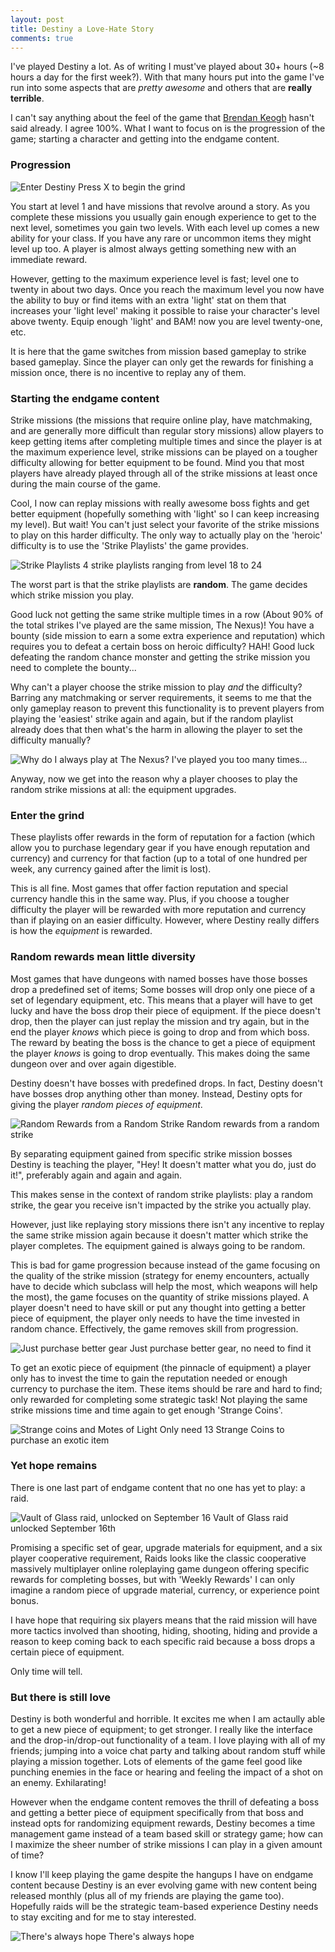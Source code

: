 ```yaml
---
layout: post
title: Destiny a Love-Hate Story
comments: true
---
```


I've played Destiny a lot. As of writing I must've played about 30+ hours (~8 hours a day for the first week?). With that many hours put into the game I've run into some aspects that are *pretty awesome* and others that are **really terrible**.

I can't say anything about the feel of the game that [Brendan Keogh](http://brkeogh.com/2014/09/14/notes-on-destiny/) hasn't said already. I agree 100%. What I want to focus on is the progression of the game; starting a character and getting into the endgame content.
 
### Progression

![Enter Destiny]({{site.baseurl}}/assets/destiny/push_x.jpg)
<span class="img-description">Press X to begin the grind</span>

You start at level 1 and have missions that revolve around a story. As you complete these missions you usually gain enough experience to get to the next level, sometimes you gain two levels. With each level up comes a new ability for your class. If you have any rare or uncommon items they might level up too. A player is almost always getting something new with an immediate reward.

However, getting to the maximum experience level is fast; level one to twenty in about two days. Once you reach the maximum level you now have the ability to buy or find items with an extra 'light' stat on them that increases your 'light level' making it possible to raise your character's level above twenty. Equip enough 'light' and BAM! now you are level twenty-one, etc.

It is here that the game switches from mission based gameplay to strike based gameplay. Since the player can only get the rewards for finishing a mission once, there is no incentive to replay any of them.

### Starting the endgame content

Strike missions (the missions that require online play, have matchmaking, and are generally more difficult than regular story missions) allow players to keep getting items after completing multiple times and since the player is at the maximum experience level, strike missions can be played on a tougher difficulty allowing for better equipment to be found. Mind you that most players have already played through all of the strike missions at least once during the main course of the game. 

Cool, I now can replay missions with really awesome boss fights and get better equipment (hopefully something with 'light' so I can keep increasing my level). But wait! You can't just select your favorite of the strike missions to play on this harder difficulty. The only way to actually play on the 'heroic' difficulty is to use the 'Strike Playlists' the game provides. 

![Strike Playlists]({{site.baseurl}}/assets/destiny/strike_playlist.jpg)
<span class="img-description">4 strike playlists ranging from level 18 to 24</span>

The worst part is that the strike playlists are **random**. The game decides which strike mission you play.

Good luck not getting the same strike multiple times in a row (About 90% of the total strikes I've played are the same mission, The Nexus)! You have a bounty (side mission to earn a some extra experience and reputation) which requires you to defeat a certain boss on heroic difficulty? HAH! Good luck defeating the random chance monster and getting the strike mission you need to complete the bounty...

Why can't a player choose the strike mission to play *and* the difficulty? Barring any matchmaking or server requirements, it seems to me that the only gameplay reason to prevent this functionality is to prevent players from playing the 'easiest' strike again and again, but if the random playlist already does that then what's the harm in allowing the player to set the difficulty manually?

![Why do I always play at The Nexus?]({{site.baseurl}}/assets/destiny/nexus_boss.jpg)
<span class="img-description">I've played you too many times...</span>

Anyway, now we get into the reason why a player chooses to play the random strike missions at all: the equipment upgrades.

### Enter the grind

These playlists offer rewards in the form of reputation for a faction (which allow you to purchase legendary gear if you have enough reputation and currency) and currency for that faction (up to a total of one hundred per week, any currency gained after the limit is lost).

This is all fine. Most games that offer faction reputation and special currency handle this in the same way. Plus, if you choose a tougher difficulty the player will be rewarded with more reputation and currency than if playing on an easier difficulty. However, where Destiny really differs is how the *equipment* is rewarded.

### Random rewards mean little diversity

Most games that have dungeons with named bosses have those bosses drop a predefined set of items; Some bosses will drop only one piece of a set of legendary equipment, etc. This means that a player will have to get lucky and have the boss drop their piece of equipment. If the piece doesn't drop, then the player can just replay the mission and try again, but in the end the player *knows* which piece is going to drop and from which boss. The reward by beating the boss is the chance to get a piece of equipment the player *knows* is going to drop eventually. This makes doing the same dungeon over and over again digestible.

Destiny doesn't have bosses with predefined drops. In fact, Destiny doesn't have bosses drop anything other than money. Instead, Destiny opts for giving the player *random pieces of equipment*.

![Random Rewards from a Random Strike]({{site.baseurl}}/assets/destiny/random_rewards.jpg)
<span class="img-description">Random rewards from a random strike</span>

By separating equipment gained from specific strike mission bosses Destiny is teaching the player, "Hey! It doesn't matter what you do, just do it!", preferably again and again and again. 

This makes sense in the context of random strike playlists: play a random strike, the gear you receive isn't impacted by the strike you actually play. 

However, just like replaying story missions there isn't any incentive to replay the same strike mission again because it doesn't matter which strike the player completes. The equipment gained is always going to be random.

This is bad for game progression because instead of the game focusing on the quality of the strike mission (strategy for enemy encounters, actually have to decide which subclass will help the most, which weapons will help the most), the game focuses on the quantity of strike missions played. A player doesn't need to have skill or put any thought into getting a better piece of equipment, the player only needs to have the time invested in random chance. Effectively, the game removes skill from progression.

![Just purchase better gear]({{site.baseurl}}/assets/destiny/purchase_gear.jpg)
<span class="img-description">Just purchase better gear, no need to find it</span>

To get an exotic piece of equipment (the pinnacle of equipment) a player only has to invest the time to gain the reputation needed or enough currency to purchase the item. These items should be rare and hard to find; only rewarded for completing some strategic task! Not playing the same strike missions time and time again to get enough 'Strange Coins'.

![Strange coins and Motes of Light]({{site.baseurl}}/assets/destiny/strange_coins.jpg)
<span class="img-description">Only need 13 Strange Coins to purchase an exotic item</span>

### Yet hope remains

There is one last part of endgame content that no one has yet to play: a raid.

![Vault of Glass raid, unlocked on September 16]({{site.baseurl}}/assets/destiny/raid.jpg)
<span class="img-description">Vault of Glass raid unlocked September 16th</span>

Promising a specific set of gear, upgrade materials for equipment, and a six player cooperative requirement, Raids looks like the classic cooperative massively multiplayer online roleplaying game dungeon offering specific rewards for completing bosses, but with 'Weekly Rewards' I can only imagine a random piece of upgrade material, currency, or experience point bonus.

I have hope that requiring six players means that the raid mission will have more tactics involved than shooting, hiding, shooting, hiding and provide a reason to keep coming back to each specific raid because a boss drops a certain piece of equipment.

Only time will tell.

### But there is still love

Destiny is both wonderful and horrible. It excites me when I am actaully able to get a new piece of equipment; to get stronger. I really like the interface and the drop-in/drop-out functionality of a team. I love playing with all of my friends; jumping into a voice chat party and talking about random stuff while playing a mission together. Lots of elements of the game feel good like punching enemies in the face or hearing and feeling the impact of a shot on an enemy. Exhilarating!  

However when the endgame content removes the thrill of defeating a boss and getting a better piece of equipment specifically from that boss and instead opts for randomizing equipment rewards, Destiny becomes a time management game instead of a team based skill or strategy game; how can I maximize the sheer number of strike missions I can play in a given amount of time? 

I know I'll keep playing the game despite the hangups I have on endgame content because Destiny is an ever evolving game with new content being released monthly (plus all of my friends are playing the game too). Hopefully raids will be the strategic team-based experience Destiny needs to stay exciting and for me to stay interested.

![There's always hope]({{site.baseurl}}/assets/destiny/guardian_traveler.jpg)
<span class="img-description">There's always hope</span>